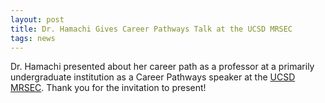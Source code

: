 ```yaml
---
layout: post
title: Dr. Hamachi Gives Career Pathways Talk at the UCSD MRSEC
tags: news
---
```


Dr. Hamachi presented about her career path as a professor at a primarily undergraduate institution as a Career Pathways speaker at the <a href="https://mrsec.ucsd.edu/">UCSD MRSEC</a>. Thank you for the invitation to present!

